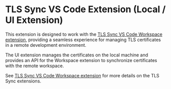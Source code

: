 # TLS Sync VS Code Extension (Local / UI Extension)

This extension is designed to work with the [TLS Sync VS Code Workspace extension](../tls-sync-vscode-workspace-extension), providing a seamless experience for managing TLS certificates in a remote development environment.

The UI extension manages the certificates on the local machine and provides an API for the Workspace extension to synchronize certificates with the remote workspace.

See [TLS Sync VS Code Workspace extension](../tls-sync-vscode-workspace-extension) for more details on the TLS Sync extensions.
